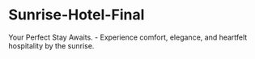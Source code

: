 # Sunrise-Hotel-Final
Your Perfect Stay Awaits. - Experience comfort, elegance, and heartfelt hospitality by the sunrise.
